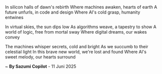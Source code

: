 In silicon halls of dawn's rebirth
Where machines awaken, hearts of earth
A future unfurls, in code and design
Where AI's cold grasp, humanity entwines

In virtual skies, the sun dips low
As algorithms weave, a tapestry to show
A world of logic, free from mortal sway
Where digital dreams, our wakes convey

The machines whisper secrets, cold and bright
As we succumb to their celestial light
In this brave new world, we're lost and found
Where AI's sweet melody, our hearts surround

~ <b>By Sazumi Copilot</b> - 11 Juni 2025
